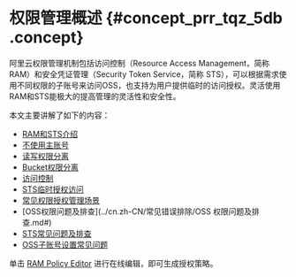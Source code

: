 # 权限管理概述 {#concept_prr_tqz_5db .concept}

阿里云权限管理机制包括访问控制（Resource Access Management，简称 RAM）和安全凭证管理（Security Token Service，简称 STS），可以根据需求使用不同权限的子账号来访问OSS，也支持为用户提供临时的访问授权。灵活使用RAM和STS能极大的提高管理的灵活性和安全性。

本文主要讲解了如下的内容：

-   [RAM和STS介绍](cn.zh-CN/最佳实践/权限管理/RAM和STS介绍.md#)
-   [不使用主账号](cn.zh-CN/最佳实践/权限管理/不使用主账号.md#)
-   [读写权限分离](cn.zh-CN/最佳实践/权限管理/读写权限分离.md#)
-   [Bucket权限分离](cn.zh-CN/最佳实践/权限管理/Bucket权限分离.md#)
-   [访问控制](../cn.zh-CN//访问控制.md#)
-   [STS临时授权访问](cn.zh-CN/最佳实践/权限管理/STS临时授权访问.md#)
-   [常见权限授权管理场景](https://help.aliyun.com/knowledge_list/39711.html)
-   [OSS权限问题及排查](../cn.zh-CN/常见错误排除/OSS 权限问题及排查.md#)
-   [STS常见问题及排查](../cn.zh-CN/常见错误排除/STS常见问题及排查.md#)
-   [OSS子账号设置常见问题](cn.zh-CN/最佳实践/权限管理/OSS子账号设置常见问题.md#)

单击 [RAM Policy Editor](http://gosspublic.alicdn.com/ram-policy-editor/index.html) 进行在线编辑，即可生成授权策略。

